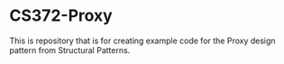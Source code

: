 
# CS372-Proxy

This is repository that is for creating example code for the Proxy design pattern from Structural Patterns.
